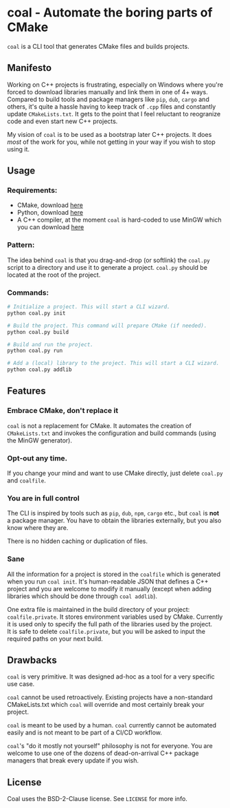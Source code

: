 # coal - Automate the boring parts of CMake

`coal` is a CLI tool that generates CMake files and builds projects.

## Manifesto

Working on C++ projects is frustrating, especially on Windows where you're
forced to download libraries manually and link them in one of 4+ ways. Compared
to build tools and package managers like `pip`, `dub`, `cargo` and others, it's
quite a hassle having to keep track of `.cpp` files and constantly update
`CMakeLists.txt`. It gets to the point that I feel reluctant to reogranize code
and even start new C++ projects.

My vision of `coal` is to be used as a bootstrap later C++ projects. It does _most_ of the work for you, while not getting in your way if you wish to stop using it.

## Usage

### Requirements:

- CMake, download [here](https://cmake.org/)
- Python, download [here](https://python.org/)
- A C++ compiler, at the moment `coal` is hard-coded to use MinGW which you can download [here](https://www.mingw-w64.org/downloads/)

### Pattern:

The idea behind `coal` is that you drag-and-drop (or softlink) the `coal.py` script to a directory and use it to generate a project. `coal.py` should be located at the root of the project. 

### Commands:

```sh
# Initialize a project. This will start a CLI wizard.
python coal.py init

# Build the project. This command will prepare CMake (if needed). 
python coal.py build

# Build and run the project.
python coal.py run

# Add a (local) library to the project. This will start a CLI wizard.
python coal.py addlib
```

## Features

### Embrace CMake, don't replace it

`coal` is not a replacement for CMake. It automates the creation of
`CMakeLists.txt` and invokes the configuration and build commands (using the
MinGW generator).

### Opt-out any time.

If you change your mind and want to use CMake directly, just delete `coal.py` and `coalfile`. 

### You are in full control

The CLI is inspired by tools such as `pip`, `dub`, `npm`, `cargo` etc., but
`coal` is **not** a package manager. You have to obtain the libraries
externally, but you also know where they are.

There is no hidden caching or duplication of files. 

### Sane

All the information for a project is stored in the `coalfile` which is generated when you run `coal init`. It's human-readable JSON that defines a C++ project and you are welcome to modify it manually (except when adding libraries which should be done through `coal addlib`).

One extra file is maintained in the build directory of your project: `coalfile.private`. It stores environment variables used by CMake. Currently it is used only to specify the full path of the libraries used by the project. <br/>
It is safe to delete `coalfile.private`, but you will be asked to input the required paths on your next build.

## Drawbacks

`coal` is very primitive. It was designed ad-hoc as a tool for a very specific use case.

`coal` cannot be used retroactively. Existing projects have a non-standard CMakeLists.txt which `coal` will override and most certainly break your project.

`coal` is meant to be used by a human. `coal` currently cannot be automated easily and is not meant to be part of a CI/CD workflow.

`coal`'s "do it mostly not yourself" philosophy is not for everyone. You are welcome to use one of the dozens of dead-on-arrival C++ package managers that break every update if you wish. 

## License

Coal uses the BSD-2-Clause license. See `LICENSE` for more info.
